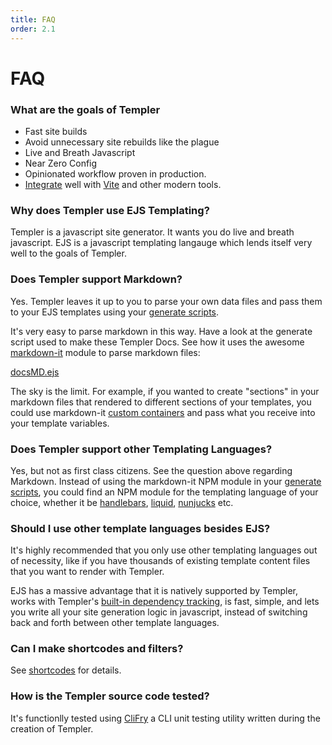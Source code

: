 ```yaml
---
title: FAQ
order: 2.1
---
```


# FAQ

### What are the goals of Templer

- Fast site builds
- Avoid unnecessary site rebuilds like the plague
- Live and Breath Javascript
- Near Zero Config
- Opinionated workflow proven in production.
- [Integrate](/integration/guides/) well with [Vite](https://vitejs.dev/) and other modern tools.

### Why does Templer use EJS Templating?

Templer is a javascript site generator. It wants you do live and breath javascript. EJS is a javascript templating langauge which lends itself very well to the goals of Templer.

### Does Templer support Markdown?

Yes. Templer leaves it up to you to parse your own data files and pass them to your EJS templates using your [generate scripts](/templates/generateScript/).

It's very easy to parse markdown in this way. Have a look at the generate script used to make these Templer Docs. See how it uses the awesome [markdown-it](https://github.com/markdown-it/markdown-it) module to parse markdown files:

[docsMD.ejs](https://github.com/jaunt/templerDocs/blob/main/templer/templates/generators/docsMD.ejs)

The sky is the limit. For example, if you wanted to create "sections" in your markdown files that rendered to different sections of your templates, you could use markdown-it [custom containers](https://github.com/markdown-it/markdown-it-container) and pass what you receive into your template variables.

### Does Templer support other Templating Languages?

Yes, but not as first class citizens. See the question above regarding Markdown. Instead of using the markdown-it NPM module in your [generate scripts](/templates/generateScript/), you could find an NPM module for the templating language of your choice, whether it be [handlebars](https://handlebarsjs.com/), [liquid](https://shopify.github.io/liquid/), [nunjucks](https://mozilla.github.io/nunjucks/) etc.

### Should I use other template languages besides EJS?

It's highly recommended that you only use other templating languages out of necessity, like if you have thousands of existing template content files that you want to render with Templer.

EJS has a massive advantage that it is natively supported by Templer, works with Templer's [built-in dependency tracking](/performance/dependencyTracking/), is fast, simple, and lets you write all your site generation logic in javascript, instead of switching back and forth between other template languages.

### Can I make shortcodes and filters?

See [shortcodes](/guide/shortcodes/) for details.

### How is the Templer source code tested?

It's functionlly tested using [CliFry](https://github.com/jaunt/clifry) a CLI unit testing utility written during the creation of Templer.
